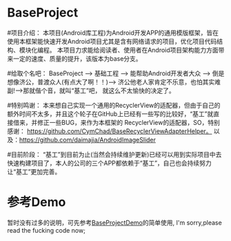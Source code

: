 # BaseProject
#项目介绍：
  本项目(Android库工程)为Android开发APP的通用模版框架，皆在使用本框架能快速开发Android项目尤其是含有网络请求的项目，优化项目代码结构、模块化编程。
本项目力求能给阅读者、使用者在Android项目架构能力方面带来一定的速度、质量的提升，该版本为base分支。

#给取个名吧：
  BaseProject --> 基础工程 --> 能帮助Android开发者大众 --> 倒是想像济公，普渡众人(有点大了啊！！)--> 济公他老人家肯定不乐意，也怕其实难副!-->那就偕个音，就叫“基工”吧，
就这么不太愉快的决定了。
  
#特别鸣谢：
  本来想自己实现一个通用的RecyclerView的适配器，但由于自己的额外时间不太多，并且这个轮子在GitHub上已经有一些写的比较好，“基工”就直接借来，并修正一些BUG，来作为本框架的
RecyclerView的适配器，SO，特别感谢：
  https://github.com/CymChad/BaseRecyclerViewAdapterHelper。
  以及：https://github.com/daimajia/AndroidImageSlider
    
#目前阶段：
  “基工”到目前为止(当然会持续维护更新)已经可以用到实际项目中去快速构建项目了，本人的公司的三个APP都依赖于“基工”，自己也会持续努力让“基工”更加完善。

# 参考Demo
暂时没有过多的说明，可先参考[BaseProjectDemo](https://github.com/feer921/BaseProjectDemo)的简单使用,
I'm sorry,please read the fucking code now;